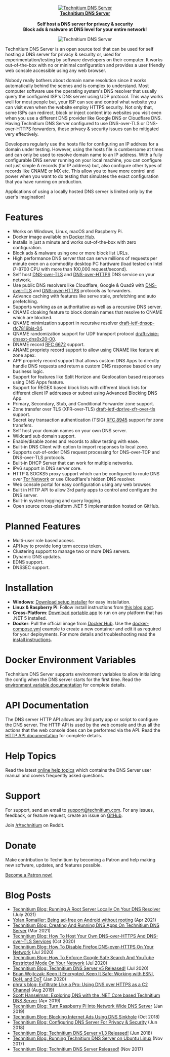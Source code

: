 <p align="center">
	<a href="https://technitium.com/dns/">
		<img src="https://technitium.com/img/logo.png" alt="Technitium DNS Server" /><br />
		<b>Technitium DNS Server</b>
	</a><br />
	<br />
	<b>Self host a DNS server for privacy & security</b><br />
	<b>Block ads & malware at DNS level for your entire network!</b>
</p>
<p align="center">
<img src="https://technitium.com/dns/ScreenShot1.png" alt="Technitium DNS Server" />
</p>

Technitium DNS Server is an open source tool that can be used for self hosting a DNS server for privacy & security or, used for experimentation/testing by software developers on their computer. It works out-of-the-box with no or minimal configuration and provides a user friendly web console accessible using any web browser.

Nobody really bothers about domain name resolution since it works automatically behind the scenes and is complex to understand. Most computer software use the operating system's DNS resolver that usually query the configured ISP's DNS server using UDP protocol. This way works well for most people but, your ISP can see and control what website you can visit even when the website employ HTTPS security. Not only that, some ISPs can redirect, block or inject content into websites you visit even when you use a different DNS provider like Google DNS or Cloudflare DNS. Having Technitium DNS Server configured to use DNS-over-TLS or DNS-over-HTTPS forwarders, these privacy & security issues can be mitigated very effectively.

Developers regularly use the hosts file for configuring an IP address for a domain under testing. However, using the hosts file is cumbersome at times and can only be used to resolve domain name to an IP address. With a fully configurable DNS server running on your local machine, you can configure not just simple A records (for IP address) but, also configure other types of records like CNAME or MX etc. This allow you to have more control and power when you want to do testing that simulates the exact configuration that you have running on production.

Applications of using a locally hosted DNS server is limited only by the user's imagination!

# Features
- Works on Windows, Linux, macOS and Raspberry Pi.
- Docker image available on [Docker Hub](https://hub.docker.com/r/technitium/dns-server).
- Installs in just a minute and works out-of-the-box with zero configuration.
- Block ads & malware using one or more block list URLs.
- High performance DNS server that can serve millions of requests per minute even on a commodity desktop PC hardware (load tested on Intel i7-8700 CPU with more than 100,000 request/second).
- Self host [DNS-over-TLS](https://en.wikipedia.org/wiki/DNS_over_TLS) and [DNS-over-HTTPS](https://en.wikipedia.org/wiki/DNS_over_HTTPS) DNS service on your network.
- Use public DNS resolvers like Cloudflare, Google & Quad9 with [DNS-over-TLS](https://en.wikipedia.org/wiki/DNS_over_TLS) and [DNS-over-HTTPS](https://en.wikipedia.org/wiki/DNS_over_HTTPS) protocols as forwarders.
- Advance caching with features like serve stale, prefetching and auto prefetching.
- Supports working as an authoritative as well as a recursive DNS server.
- CNAME cloaking feature to block domain names that resolve to CNAME which are blocked.
- QNAME minimization support in recursive resolver [draft-ietf-dnsop-rfc7816bis-04](https://tools.ietf.org/html/draft-ietf-dnsop-rfc7816bis-04).
- QNAME randomization support for UDP transport protocol [draft-vixie-dnsext-dns0x20-00](https://tools.ietf.org/html/draft-vixie-dnsext-dns0x20-00).
- DNAME record [RFC 6672](https://datatracker.ietf.org/doc/html/rfc6672) support.
- ANAME propriety record support to allow using CNAME like feature at zone apex.
- APP propriety record support that allows custom DNS Apps to directly handle DNS requests and return a custom DNS response based on any business logic.
- Support for features like Split Horizon and Geolocation based responses using DNS Apps feature.
- Support for REGEX based block lists with different block lists for different client IP addresses or subnet using Advanced Blocking DNS App.
- Primary, Secondary, Stub, and Conditional Forwarder zone support.
- Zone transfer over TLS (XFR-over-TLS) [draft-ietf-dprive-xfr-over-tls](https://datatracker.ietf.org/doc/draft-ietf-dprive-xfr-over-tls/) support.
- Secret key transaction authentication (TSIG) [RFC 8945](https://datatracker.ietf.org/doc/html/rfc8945) support for zone transfers.
- Self host your domain names on your own DNS server.
- Wildcard sub domain support.
- Enable/disable zones and records to allow testing with ease.
- Built-in DNS Client with option to import responses to local zone.
- Supports out-of-order DNS request processing for DNS-over-TCP and DNS-over-TLS protocols.
- Built-in DHCP Server that can work for multiple networks.
- IPv6 support in DNS server core.
- HTTP & SOCKS5 proxy support which can be configured to route DNS over [Tor Network](https://www.torproject.org/) or use Cloudflare's hidden DNS resolver.
- Web console portal for easy configuration using any web browser.
- Built in HTTP API to allow 3rd party apps to control and configure the DNS server.
- Built-in system logging and query logging.
- Open source cross-platform .NET 5 implementation hosted on GitHub.

# Planned Features
- Multi-user role based access.
- API key to provide long term access token.
- Clustering support to manage two or more DNS servers.
- Dynamic DNS updates.
- EDNS support.
- DNSSEC support.

# Installation
- **Windows**: [Download setup installer](https://download.technitium.com/dns/DnsServerSetup.zip) for easy installation.
- **Linux & Raspberry Pi**: Follow install instructions from [this blog post](https://blog.technitium.com/2017/11/running-dns-server-on-ubuntu-linux.html).
- **Cross-Platform**: [Download portable app](https://download.technitium.com/dns/DnsServerPortable.tar.gz) to run on any platform that has .NET 5 installed.
- **Docker**: Pull the official image from [Docker Hub](https://hub.docker.com/r/technitium/dns-server). Use the [docker-compose.yml](https://github.com/TechnitiumSoftware/DnsServer/blob/master/docker-compose.yml) example to create a new container and edit it as required for your deployments. For more details and troubleshooting read the [install instructions](https://blog.technitium.com/2017/11/running-dns-server-on-ubuntu-linux.html).

# Docker Environment Variables
Technitium DNS Server supports environment variables to allow initializing the config when the DNS server starts for the first time. Read the [environment variable documentation](https://github.com/TechnitiumSoftware/DnsServer/blob/master/DockerEnvironmentVariables.md) for complete details.

# API Documentation
The DNS server HTTP API allows any 3rd party app or script to configure the DNS server. The HTTP API is used by the web console and thus all the actions that the web console does can be performed via the API. Read the [HTTP API documentation](https://github.com/TechnitiumSoftware/DnsServer/blob/master/APIDOCS.md) for complete details.

# Help Topics
Read the latest [online help topics](https://go.technitium.com/?id=25) which contains the DNS Server user manual and covers frequently asked questions.

# Support
For support, send an email to support@technitium.com. For any issues, feedback, or feature request, create an issue on [GitHub](https://github.com/TechnitiumSoftware/DnsServer/issues).

Join [/r/technitium](https://www.reddit.com/r/technitium/) on Reddit.

# Donate
Make contribution to Technitium by becoming a Patron and help making new software, updates, and features possible.

[Become a Patron now!](https://www.patreon.com/technitium)

# Blog Posts
- [Technitium Blog: Running A Root Server Locally On Your DNS Resolver](https://blog.technitium.com/2021/07/running-root-server-locally-on-your-dns.html) (July 2021)
- [Yolan Romailler: Being ad-free on Android without rooting](https://romailler.ch/2021/04/15/misc-pihole_over_dot/) (Apr 2021)
- [Technitium Blog: Creating And Running DNS Apps On Technitium DNS Server](https://blog.technitium.com/2021/03/creating-and-running-dns-apps-on.html) (Mar 2021)
- [Technitium Blog: How To Host Your Own DNS-over-HTTPS And DNS-over-TLS Services](https://blog.technitium.com/2020/07/how-to-host-your-own-dns-over-https-and.html) (Oct 2020)
- [Technitium Blog: How To Disable Firefox DNS-over-HTTPS On Your Network](https://blog.technitium.com/2020/07/how-to-disable-firefox-dns-over-https.html) (Jul 2020)
- [Technitium Blog: How To Enforce Google Safe Search And YouTube Restricted Mode On Your Network](https://blog.technitium.com/2020/07/how-to-enforce-google-safe-search-and.html) (Jul 2020)
- [Technitium Blog: Technitium DNS Server v5 Released!](https://blog.technitium.com/2020/07/technitium-dns-server-v5-released.html) (Jul 2020)
- [Brian Wojtczak: Keep It Encrypted, Keep It Safe: Working with ESNI, DoH, and DoT](https://www.toptal.com/web/encrypted-safe-with-esni-doh-dot) (Jan 2020)
- [phra's blog: Exfiltrate Like a Pro: Using DNS over HTTPS as a C2 Channel](https://iwantmore.pizza/posts/dnscat2-over-doh.html) (Aug 2019)
- [Scott Hanselman: Exploring DNS with the .NET Core based Technitium DNS Server](https://www.hanselman.com/blog/ExploringDNSWithTheNETCoreBasedTechnitiumDNSServer.aspx) (Apr 2019)
- [Technitium Blog: Turn Raspberry Pi Into Network Wide DNS Server](https://blog.technitium.com/2019/01/turn-raspberry-pi-into-network-wide-dns.html) (Jan 2019)
- [Technitium Blog: Blocking Internet Ads Using DNS Sinkhole](https://blog.technitium.com/2018/10/blocking-internet-ads-using-dns-sinkhole.html) (Oct 2018)
- [Technitium Blog: Configuring DNS Server For Privacy & Security](https://blog.technitium.com/2018/06/configuring-dns-server-for-privacy.html) (Jun 2018)
- [Technitium Blog: Technitium DNS Server v1.3 Released!](https://blog.technitium.com/2018/06/technitium-dns-server-v13-released.html) (Jun 2018)
- [Technitium Blog: Running Technitium DNS Server on Ubuntu Linux](https://blog.technitium.com/2017/11/running-dns-server-on-ubuntu-linux.html) (Nov 2017)
- [Technitium Blog: Technitium DNS Server Released!](https://blog.technitium.com/2017/11/technitium-dns-server-released.html) (Nov 2017)
